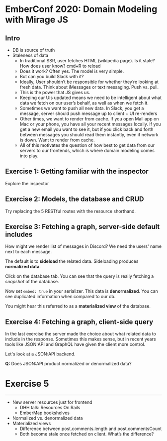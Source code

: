 # EmberConf 2020: Domain Modeling with Mirage JS

## Intro

- DB is source of truth
- Staleness of data
  - In traditional SSR, user fetches HTML (wikipedia page). Is it stale? How does user know? cmd+R to reload
  - Does it work? Often yes. The model is very simple.
  - But can you build Slack with it?
  - Ideally, User shouldn’t be responsible for whether they’re looking at fresh data. Think about iMessages or text messaging. Push vs. pull.
  - This is the power that JS gives us.
  - Keeping our UIs updated means we need to be intelligent about what data we fetch on our user’s behalf, as well as when we fetch it.
  - Sometimes we want to push all new data. In Slack, you get a message, server should push message up to client + UI re-renders
  - Other times, we want to render from cache. If you open Mail app on Mac or your phone, you have all your recent messages locally. If you get a new email you want to see it, but if you click back and forth between messages you should read them instantly, even if network is down. Want to render from cache.
  - All of this motivates the question of how best to get data from our servers to our frontends, which is where domain modeling comes into play.

## Exercise 1: Getting familiar with the inspector

Explore the inspector

## Exercise 2: Models, the database and CRUD

Try replacing the 5 RESTful routes with the resource shorthand.

## Exercise 3: Fetching a graph, server-side default includes

How might we render list of messages in Discord? We need the users' name next to each message.

The default is to **sideload** the related data. Sideloading produces **normalized data**.

Click on the database tab. You can see that the query is really fetching a _snapshot_ of the database.

Now set `embed: true` in your serializer. This data is **denormalized**. You can see duplicated information when compared to our db.

You might hear this referred to as a **materialized view** of the database.

## Exercise 4: Fetching a graph, client-side query

In the last exercise the server made the choice about what related data to include in the response. Sometimes this makes sense, but in recent years tools like JSON:API and GraphQL have given the client more control.

Let's look at a JSON:API backend.

**Q:** Does JSON:API product normalized or denormalized data?

# Exercise 5

---

- New server resources just for frontend
  - DHH talk: Resources On Rails
  - EmberMap bookshelves
- Normalized vs. denormalized data
- Materialized views
  - Difference between post.comments.length and post.commentsCount
  - Both become stale once fetched on client. What’s the difference?

